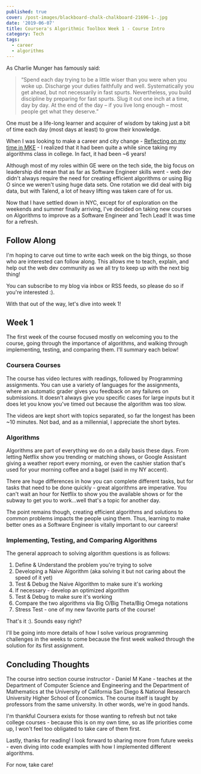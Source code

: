 ```yaml
---
published: true
cover: /post-images/blackboard-chalk-chalkboard-21696-1-.jpg
date: '2019-06-07'
title: Coursera's Algorithmic Toolbox Week 1 - Course Intro
category: Tech
tags:
  - career
  - algorithms
---
```

As Charlie Munger has famously said:

> “Spend each day trying to be a little wiser than you were when you woke up. Discharge your duties faithfully and well. Systematically you get ahead, but not necessarily in fast spurts. Nevertheless, you build discipline by preparing for fast spurts. Slug it out one inch at a time, day by day. At the end of the day – if you live long enough – most people get what they deserve.”

One must be a life-long learner and acquirer of wisdom by taking just a bit of time each day (most days at least) to grow their knowledge.

When I was looking to make a career and city change - [Reflecting on my time in MKE](https://www.kalebmckelvey.com/our-new-york-adventure-begins-reflecting-on-the-last-4-years-in-milwaukee) - I realized that it had been quite a while since taking my algorithms class in college. In fact, it had been ~6 years!

Although most of my roles within GE were on the tech side, the big focus on leadership did mean that as far as Software Engineer skills went - web dev didn't always require the need for creating efficient algorithms or using Big O since we weren't using huge data sets. One rotation we did deal with big data, but with Talend, a lot of heavy lifting was taken care of for us.

Now that I have settled down in NYC, except for of exploration on the weekends and summer finally arriving, I've decided on taking new courses on Algorithms to improve as a Software Engineer and Tech Lead! It was time for a refresh.

## Follow Along

I'm hoping to carve out time to write each week on the big things, so those who are interested can follow along. This allows me to teach, explain, and help out the web dev community as we all try to keep up with the next big thing!

You can subscribe to my blog via inbox or RSS feeds, so please do so if you're interested :).

With that out of the way, let's dive into week 1!

## Week 1

The first week of the course focused mostly on welcoming you to the course, going through the importance of algorithms, and walking through implementing, testing, and comparing them. I'll summary each below!

### Coursera Courses

The course has video lectures with readings, followed by Programming assignments. You can use a variety of languages for the assignments, where an automatic grader gives you feedback on any failures on submissions. It doesn't always give you specific cases for large inputs but it does let you know you've timed out because the algorithm was too slow.

The videos are kept short with topics separated, so far the longest has been ~10 minutes. Not bad, and as a millennial, I appreciate the short bytes.

### Algorithms

Algorithms are part of everything we do on a daily basis these days. From letting Netflix show you trending or matching shows, or Google Assistant giving a weather report every morning, or even the cashier station that's used for your morning coffee and a bagel (said in my NY accent).

There are huge differences in how you can complete different tasks, but for tasks that need to be done quickly - great algorithms are imperative. You can't wait an hour for Netflix to show you the available shows or for the subway to get you to work...well that's a topic for another day.

The point remains though, creating efficient algorithms and solutions to common problems impacts the people using them. Thus, learning to make better ones as a Software Engineer is vitally important to our careers!

### Implementing, Testing, and Comparing Algorithms

The general approach to solving algorithm questions is as follows:

1. Define & Understand the problem you're trying to solve
1. Developing a Naive Algorithm (aka solving it but not caring about the speed of it yet)
1. Test & Debug the Naive Algorithm to make sure it's working
1. If necessary - develop an optimized algorithm
1. Test & Debug to make sure it's working
1. Compare the two algorithms via Big O/Big Theta/Big Omega notations
1. Stress Test - one of my new favorite parts of the course!

That's it :). Sounds easy right?

I'll be going into more details of how I solve various programming challenges in the weeks to come because the first week walked through the solution for its first assignment.

## Concluding Thoughts

The course intro section course instructor - Daniel M Kane - teaches at the Department of Computer Science and Engineering and the Department of Mathematics at the University of California San Diego & National Research University Higher School of Economics. The course itself is taught by professors from the same university. In other words, we're in good hands.

I'm thankful Coursera exists for those wanting to refresh but not take college courses - because this is on my own time, so as life priorities come up, I won't feel too obligated to take care of them first.

Lastly, thanks for reading! I look forward to sharing more from future weeks - even diving into code examples with how I implemented different algorithms.

For now, take care!
